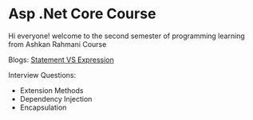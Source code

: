 # Asp .Net Core Course
Hi everyone! welcome to the second semester of programming learning from Ashkan Rahmani Course

Blogs:
 <a href="https://www.freecodecamp.org/news/statement-vs-expression-whats-the-difference-in-programming/#:~:text=Expressions%20are%20unique%20in%20meaning,of%20code%20is%20a%20statement.">Statement VS Expression</a>

 Interview Questions: 

 - Extension Methods
 - Dependency Injection
 - Encapsulation
